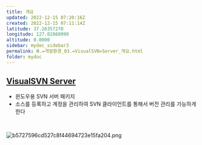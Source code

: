 ```yaml
---
title: 개요
updated: 2022-12-15 07:20:16Z
created: 2022-12-15 07:11:14Z
latitude: 37.26357270
longitude: 127.02860090
altitude: 0.0000
sidebar: mydoc_sidebar3
permalink: Ⅲ.=개발환경_03.=VisualSVN=Server_개요.html
folder: mydoc
---
```


## [VisualSVN Server](https://www.visualsvn.com/server/)
- 윈도우용 SVN 서버 패키지
- 소스를 등록하고 계정을 관리하여 SVN 클라이언트를 통해서 버전 관리를 가능하게 한다
<br>

![b5727596cd527c8f44694723e15fa204.png](../../resources/b5727596cd527c8f44694723e15fa204.png)
